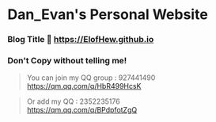 # Dan_Evan's Personal Website

### Blog Title :link: https://ElofHew.github.io 

### Don't Copy without telling me!

> You can join my QQ group : 927441490 <br>
> https://qm.qq.com/q/HbR499HcsK

> Or add my QQ : 2352235176 <br>
> https://qm.qq.com/q/BPdpfotZgQ

